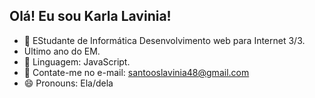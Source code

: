 ## Olá! Eu sou Karla Lavinia!

- 🔭 EStudante de Informática Desenvolvimento web para Internet 3/3.
- Último ano do EM.
- 🌱 Linguagem: JavaScript.
- 💬 Contate-me no e-mail: santooslavinia48@gmail.com
- 😄 Pronouns: Ela/dela


